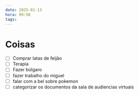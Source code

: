```yaml
---
date: 2025-01-13
hora: 09:58
tags:
---
```







# Coisas
- [ ] Comprar latas de feijão
- [ ] Terapia
- [ ] Fazer búlgaro
- [ ] fazer trabalho do miguel 
- [ ] falar com a bel sobre pokemon
- [ ] categorizar os documentos da sala de audiencias virtuais
